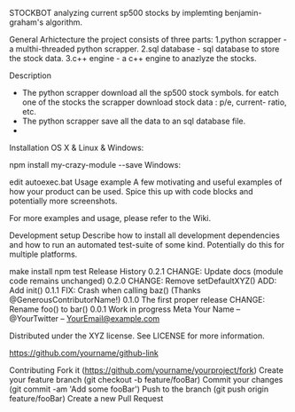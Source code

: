 STOCKBOT
analyzing current sp500 stocks by implemting benjamin-graham's algorithm. 

General Arhictecture 
the project consists of three parts:
  1.python scrapper - a multhi-threaded python scrapper.
  2.sql database - sql database to store the stock data.
  3.c++ engine - a c++ engine to anazlyze the stocks.

Description 
- The python scrapper download all the sp500 stock symbols. for eatch one of the stocks the scrapper download stock data : p/e, current-     ratio, etc.
- The python scrapper save all the data to an sql database file.
-  

  


Installation
OS X & Linux & Windows:

npm install my-crazy-module --save
Windows:

edit autoexec.bat
Usage example
A few motivating and useful examples of how your product can be used. Spice this up with code blocks and potentially more screenshots.

For more examples and usage, please refer to the Wiki.

Development setup
Describe how to install all development dependencies and how to run an automated test-suite of some kind. Potentially do this for multiple platforms.

make install
npm test
Release History
0.2.1
CHANGE: Update docs (module code remains unchanged)
0.2.0
CHANGE: Remove setDefaultXYZ()
ADD: Add init()
0.1.1
FIX: Crash when calling baz() (Thanks @GenerousContributorName!)
0.1.0
The first proper release
CHANGE: Rename foo() to bar()
0.0.1
Work in progress
Meta
Your Name – @YourTwitter – YourEmail@example.com

Distributed under the XYZ license. See LICENSE for more information.

https://github.com/yourname/github-link

Contributing
Fork it (https://github.com/yourname/yourproject/fork)
Create your feature branch (git checkout -b feature/fooBar)
Commit your changes (git commit -am 'Add some fooBar')
Push to the branch (git push origin feature/fooBar)
Create a new Pull Request
